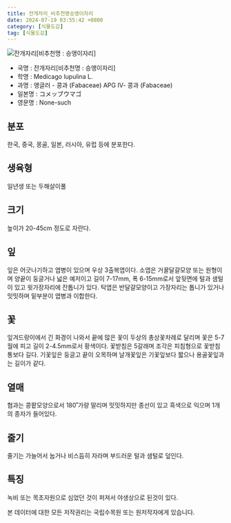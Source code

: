 ```yaml
---
title: 잔개자리_비추천명승앵이자리
date: 2024-07-19 03:55:42 +0800
category: [식물도감]
tag: [식물도감]
---
```




![잔개자리[비추천명 : 승앵이자리]](/fileUpload/plants/basic/Leguminosae/Medicago/1950/1_th2.JPG)
- 국명 : 잔개자리[비추천명 : 승앵이자리]
- 학명 : Medicago lupulina L.
- 과명 : 앵글러 - 콩과 (Fabaceae) APG Ⅳ- 콩과 (Fabaceae)
- 일본명 : コメッブウマゴ
- 영문명 : None-such


## 분포
한국, 중국, 몽골, 일본, 러시아, 유럽 등에 분포한다.
## 생육형
일년생 또는 두해살이풀
## 크기
높이가 20-45cm 정도로 자란다.
## 잎
잎은 어긋나기하고 엽병이 있으며 우상 3출복엽이다. 소엽은 거꿀달걀모양 또는 원형이며 양끝이 둥글거나 넓은 예저이고 길이 7-17mm, 폭 6-15mm로서 앞뒷면에 털과 샘털이 있고 윗가장자리에 잔톱니가 있다. 탁엽은 반달걀모양이고 가장자리는 톱니가 있거나 밋밋하며 밑부분이 엽병과 이합한다.
## 꽃
잎겨드랑이에서 긴 화경이 나와서 끝에 많은 꽃이 두상의 총상꽃차례로 달리며 꽃은 5-7월에 피고 길이 2-4.5mm로서 황색이다. 꽃받침은 5갈래며 조각은 피침형으로 꽃받침통보다 길다. 기꽃잎은 둥글고 끝이 오목하며 날개꽃잎은 기꽃잎보다 짧으나 용골꽃잎과는 길이가 같다.
## 열매
협과는 콩팥모양으로서 180˚가량 말리며 밋밋하지만 종선이 있고 흑색으로 익으며 1개의 종자가 들어있다.
## 줄기
줄기는 가늘어서 눕거나 비스듬히 자라며 부드러운 털과 샘털로 덮인다.
## 특징
녹비 또는 목초자원으로 심었던 것이 퍼져서 야생상으로 된것이 있다.






본 데이터에 대한 모든 저작권리는 국립수목원 또는 원저작자에게 있습니다.

